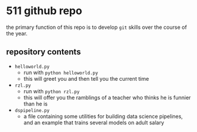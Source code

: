 # 511 github repo
 
the primary function of this repo is to develop `git` skills over the course of the year.
 
## repository contents
 
+ `helloworld.py`
    + run with `python helloworld.py`
    + this will greet you and then tell you the current time
+ `rzl.py`
    + run with `python rzl.py`
    + this will offer you the ramblings of a teacher who thinks he is funnier than he is
+ `dspipeline.py`
    + a file containing some utilities for building data science pipelines, and an example that trains several models on adult salary

